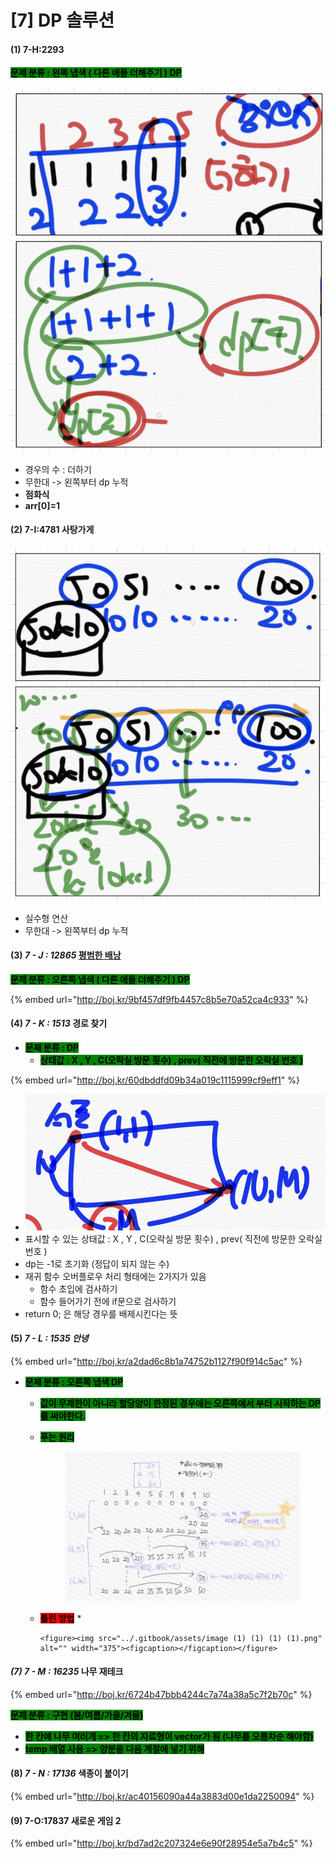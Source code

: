 # \[7] DP 솔루션

#### (1) 7-H:2293

<mark style="background-color:green;">**문제 분류 : 왼쪽 냅색 ( 다른 애들 더해주기 ) DP**</mark>

![](<../.gitbook/assets/image (3) (1) (1) (1).png>)

* 경우의 수 : 더하기
* 무한대 -> 왼쪽부터 dp 누적
* **점화식**
* **arr\[0]=1**

#### (2) 7-I:4781 사탕가게

![](<../.gitbook/assets/image (2) (1) (1) (1).png>)

* 실수형 연산
* 무한대 -> 왼쪽부터 dp 누적&#x20;

#### (3) _7 - J : 12865_ [평범한 배낭](https://www.acmicpc.net/problem/12865)

<mark style="background-color:green;">**문제 분류 : 오른쪽 냅색 ( 다른 애들 더해주기 ) DP**</mark>

{% embed url="http://boj.kr/9bf457df9fb4457c8b5e70a52ca4c933" %}

#### (4) _7 - K : 1513_ 경로 찾기

* <mark style="background-color:green;">**문제 분류 : DP**</mark>
  * <mark style="background-color:green;">**상태값 : X , Y , C(오락실 방문 횟수) , prev( 직전에 방문한 오락실 번호 )**</mark>

{% embed url="http://boj.kr/60dbddfd09b34a019c1115999cf9eff1" %}

* ![](<../.gitbook/assets/image (35).png>)
* 표시할 수 있는 상태값 : X , Y , C(오락실 방문 횟수) , prev( 직전에 방문한 오락실 번호 )
* dp는 -1로 초기화 (정답이 되지 않는 수)
* 재귀 함수 오버플로우 처리 형태에는 2가지가 있음
  * 함수 초입에 검사하기
  * 함수 들어가기 전에 if문으로 검사하기
* return 0; 은 해당 경우를 배제시킨다는 뜻

#### (5) _7 - L : 1535 안녕_

{% embed url="http://boj.kr/a2dad6c8b1a74752b1127f90f914c5ac" %}

* <mark style="background-color:green;">**문제 분류 : 오른쪽 냅색 DP**</mark>
  * <mark style="background-color:green;">**값이 무제한이 아니라 할당양이 한정된 경우에는 오른쪽에서 부터 시작하는 DP를 써야한다.**</mark>
  *   <mark style="background-color:green;">**푸는 원리**</mark>

      <figure><img src="../.gitbook/assets/image (1) (1) (1).png" alt="" width="375"><figcaption></figcaption></figure>
  * <mark style="background-color:red;">**틀린 방법**</mark>
    *

        <figure><img src="../.gitbook/assets/image (1) (1) (1) (1).png" alt="" width="375"><figcaption></figcaption></figure>



#### _(7) 7 - M : 16235_ 나무 재테크

{% embed url="http://boj.kr/6724b47bbb4244c7a74a38a5c7f2b70c" %}

<mark style="background-color:green;">**문제 분류 :  구현 (봄/여름/가을/겨울)**</mark>

* <mark style="background-color:green;">**한 칸에 나무 여러개 => 한 칸의 자료형이 vector가 됨 (나무를 오름차순 해야함)**</mark>
* <mark style="background-color:green;">**temp 배열 사용 => 양분을 다음 계절에 넣기 위해**</mark>

#### (8) _7 - N : 17136_ 색종이 붙이기

{% embed url="http://boj.kr/ac40156090a44a3883d00e1da2250094" %}

#### (9) 7-O:17837 새로운 게임 2

{% embed url="http://boj.kr/bd7ad2c207324e6e90f28954e5a7b4c5" %}
